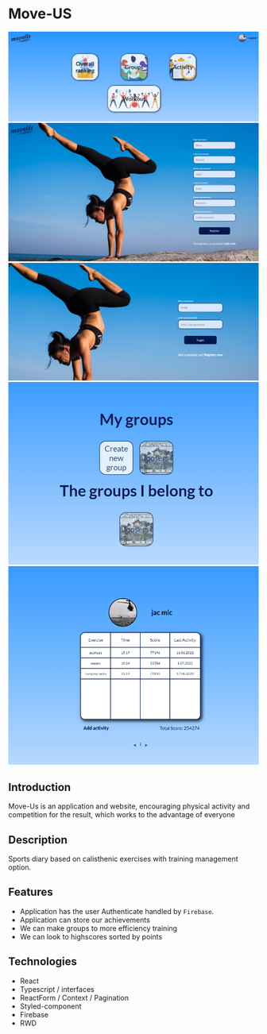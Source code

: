 # Move-US


![](demo1.PNG)
![](demo2.PNG)
![](demo3.PNG)
![](demo4.PNG)
![](demo5.PNG)

## Introduction
Move-Us is an application and website, encouraging physical activity and competition for the result, which works to the advantage of everyone


## Description
Sports diary based on calisthenic exercises with training management option.


## Features

* Application has the user Authenticate handled by `Firebase`. 
* Application can store our achievements
* We can make groups to more efficiency training
* We can look to highscores sorted by points

## Technologies

* React
* Typescript / interfaces
* ReactForm / Context / Pagination
* Styled-component
* Firebase
* RWD
